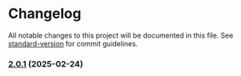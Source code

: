 # Changelog

All notable changes to this project will be documented in this file. See [standard-version](https://github.com/conventional-changelog/standard-version) for commit guidelines.

### [2.0.1](https://bitbucket.org/infraorders2/io2-frontend/compare/v2.0.1-rc.1...v2.0.1) (2025-02-24)
